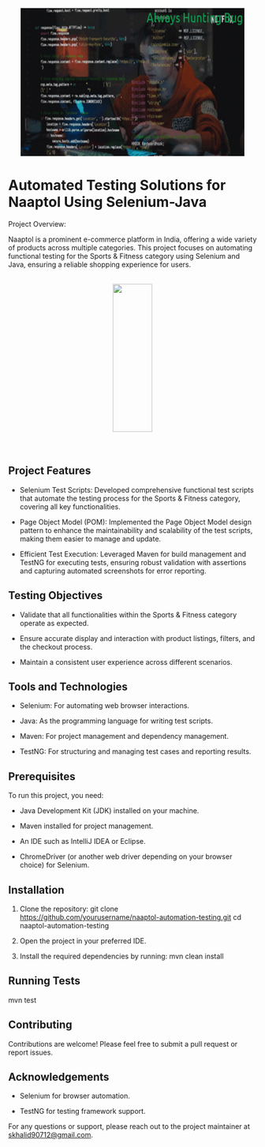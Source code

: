 <div align="center"><img width="90%" height="300px" src="https://github.com/Khalid786-gif/Naaptol_Using_Selenium/blob/master/Banner_Img.gif"></div>

# Automated Testing Solutions for Naaptol Using Selenium-Java

Project Overview:

Naaptol is a prominent e-commerce platform in India, offering a wide variety of products across multiple categories. This project focuses on automating functional testing for the Sports & Fitness category using Selenium and Java, ensuring a reliable shopping experience for users.

<br>
<div align="center"><img width=40% height="300px" src="https://media1.tenor.com/m/U3gdp2isP3EAAAAd/programming-software-testing.gif"></div>
<br>
<br>




## Project Features

- Selenium Test Scripts: Developed comprehensive functional test scripts that automate the testing process for the Sports & Fitness category, covering all key functionalities.

- Page Object Model (POM): Implemented the Page Object Model design pattern to enhance the maintainability and scalability of the test scripts, making them easier to manage and update.

- Efficient Test Execution: Leveraged Maven for build management and TestNG for executing tests, ensuring robust validation with assertions and capturing automated screenshots for error reporting.

## Testing Objectives

- Validate that all functionalities within the Sports & Fitness category operate as expected.

- Ensure accurate display and interaction with product listings, filters, and the checkout process.

- Maintain a consistent user experience across different scenarios.
## Tools and Technologies

- Selenium: For automating web browser interactions.

- Java: As the programming language for writing test scripts.

- Maven: For project management and dependency management.

- TestNG: For structuring and managing test cases and reporting    results.

## Prerequisites

To run this project, you need:

- Java Development Kit (JDK) installed on your machine.

- Maven installed for project management.

- An IDE such as IntelliJ IDEA or Eclipse.

- ChromeDriver (or another web driver depending on your browser choice) for Selenium.

## Installation

1. Clone the repository:
git clone https://github.com/yourusername/naaptol-automation-testing.git
cd naaptol-automation-testing

2. Open the project in your preferred IDE.

3. Install the required dependencies by running:
   mvn clean install

## Running Tests
mvn test

## Contributing

Contributions are welcome! Please feel free to submit a pull request or report issues.
## Acknowledgements

- Selenium for browser automation.

- TestNG for testing framework support.

For any questions or support, please reach out to the project maintainer at skhalid90712@gmail.com.
